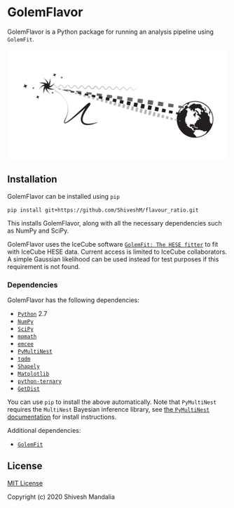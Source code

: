 # GolemFlavor

GolemFlavor is a Python package for running an analysis pipeline using
`GolemFit`.

![GolemFlavor Logo](logo.png)

## Installation
GolemFlavor can be installed using `pip`
```
pip install git+https://github.com/ShiveshM/flavour_ratio.git
```
This installs GolemFlavor, along with all the necessary dependencies such as
NumPy and SciPy.

GolemFlavor uses the IceCube software [`GolemFit: The HESE
fitter`](https://github.com/IceCubeOpenSource/GolemFit) to fit with IceCube
HESE data. Current access is limited to IceCube collaborators. A simple
Gaussian likelihood can be used instead for test purposes if this requirement
is not found.

### Dependencies

GolemFlavor has the following dependencies:
* [`Python`](https://www.python.org/) 2.7
* [`NumPy`](http://www.numpy.org/)
* [`SciPy`](https://www.scipy.org/)
* [`mpmath`](http://mpmath.org/)
* [`emcee`](https://emcee.readthedocs.io/en/stable/)
* [`PyMultiNest`](https://johannesbuchner.github.io/PyMultiNest/)
* [`tqdm`](https://tqdm.github.io/)
* [`Shapely`](https://shapely.readthedocs.io/en/latest/manual.html)
* [`Matplotlib`](https://matplotlib.org/)
* [`python-ternary`](https://github.com/marcharper/python-ternary)
* [`GetDist`](https://getdist.readthedocs.io/en/latest/)

You can use `pip` to install the above automatically. Note that `PyMultiNest`
requires the `MultiNest` Bayesian inference library, see [the `PyMultiNest`
documentation](https://johannesbuchner.github.io/PyMultiNest/install.html#prerequisites-for-building-the-libraries)
for install instructions.

Additional dependencies:
* [`GolemFit`](https://github.com/IceCubeOpenSource/GolemFit)

## License

[MIT License](LICENSE)

Copyright (c) 2020 Shivesh Mandalia
